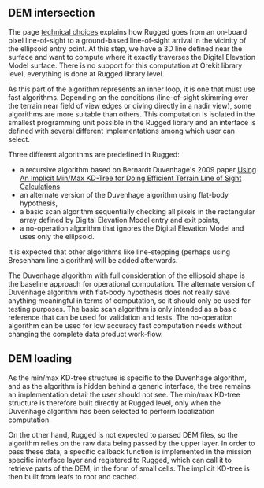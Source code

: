 <!--- Copyright 2013-2014 CS Systèmes d'Information
  Licensed under the Apache License, Version 2.0 (the "License");
  you may not use this file except in compliance with the License.
  You may obtain a copy of the License at
  
    http://www.apache.org/licenses/LICENSE-2.0
  
  Unless required by applicable law or agreed to in writing, software
  distributed under the License is distributed on an "AS IS" BASIS,
  WITHOUT WARRANTIES OR CONDITIONS OF ANY KIND, either express or implied.
  See the License for the specific language governing permissions and
  limitations under the License.
-->

DEM intersection
------------
The page [technical choices](./technical-choices.html) explains how Rugged goes from an on-board pixel
line-of-sight to a ground-based line-of-sight arrival in the vicinity of the ellipsoid entry point. At
this step, we have a 3D line defined near the surface and want to compute where it exactly traverses the
Digital Elevation Model surface. There is no support for this computation at Orekit library level,
everything is done at Rugged library level.

As this part of the algorithm represents an inner loop, it is one that must use fast algorithms. Depending
on the conditions (line-of-sight skimming over the terrain near field of view edges or diving directly in
a nadir view), some algorithms are more suitable than others. This computation is isolated in the smallest
programming unit possible in the Rugged library and an interface is defined with several different
implementations among which user can select.

Three different algorithms are predefined in Rugged:

 * a recursive algorithm based on Bernardt Duvenhage's 2009 paper
   [Using An Implicit Min/Max KD-Tree for Doing Efficient Terrain Line of Sight Calculations](http://researchspace.csir.co.za/dspace/bitstream/10204/3041/1/Duvenhage_2009.pdf)
 * an alternate version of the Duvenhage algorithm using flat-body hypothesis,
 * a basic scan algorithm sequentially checking all pixels in the rectangular array defined by Digital Elevation Model entry and exit points,
 * a no-operation algorithm that ignores the Digital Elevation Model and uses only the ellipsoid.

It is expected that other algorithms like line-stepping (perhaps using Bresenham line algorithm) will be added afterwards.

The Duvenhage algorithm with full consideration of the ellipsoid shape is the baseline approach for operational
computation. The alternate version of Duvenhage algorithm with flat-body hypothesis does not really save anything
meaningful in terms of computation, so it should only be used for testing purposes. The basic scan algorithm is only
intended as a basic reference that can be used for validation and tests. The no-operation algorithm can be used for
low accuracy fast computation needs without changing the complete data product work-flow.

DEM loading
-----------

As the min/max KD-tree structure is specific to the Duvenhage algorithm, and as the algorithm is hidden behind
a generic interface, the tree remains an implementation detail the user should not see. The min/max KD-tree structure is
therefore built directly at Rugged level, only when the Duvenhage algorithm has been selected to perform localization computation.

On the other hand, Rugged is not expected to parsed DEM files, so the algorithm relies on the raw data being passed by the upper
layer. In order to pass these data, a specific callback function is implemented in the mission specific interface layer and
registered to Rugged, which can call it to retrieve parts of the DEM, in the form of small cells. The implicit KD-tree is then
built from leafs to root and cached.

